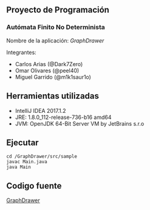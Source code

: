 Proyecto de Programación 
------------------------
### Autómata Finito No Determinista

Nombre de la aplicación: _GraphDrawer_

Integrantes: 
- Carlos Arias (@Dark7Zero)
- Omar Olivares (@peel40)
- Miguel Garrido (@m1k1saur1o)

Herramientas utilizadas 
-----------------------
- IntelliJ IDEA 2017.1.2
- JRE: 1.8.0_112-release-736-b16 amd64
- JVM: OpenJDK 64-Bit Server VM by JetBrains s.r.o

Ejecutar
---------
```git clone https://github.com/Peel40/GraphDrawer.git
cd /GraphDrawer/src/sample
javac Main.java
java Main
```

Codigo fuente
--------------
[GraphDrawer](https://github.com/Peel40/GraphDrawer)
